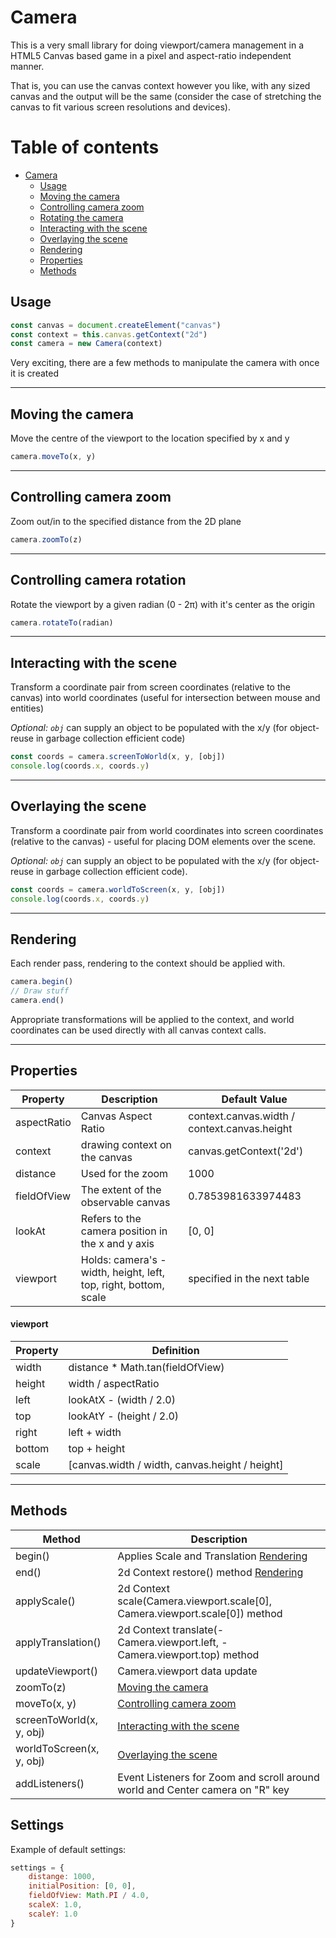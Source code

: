 # Camera

This is a very small library for doing viewport/camera management in a HTML5 Canvas based game in a pixel and aspect-ratio independent manner.

That is, you can use the canvas context however you like, with any sized canvas and the output will be the same (consider the case of stretching the canvas to fit various screen resolutions and devices).

# Table of contents

-   [Camera](#camera)
    -   [Usage](#usage)
    -   [Moving the camera](#moving-the-camera)
    -   [Controlling camera zoom](#controlling-camera-zoom)
    -   [Rotating the camera](#controlling-camera-rotation)
    -   [Interacting with the scene](#interacting-with-the-scene)
    -   [Overlaying the scene](#overlaying-the-scene)
    -   [Rendering](#rendering)
    -   [Properties](#properties)
    -   [Methods](#methods)

## Usage

```js
const canvas = document.createElement("canvas")
const context = this.canvas.getContext("2d")
const camera = new Camera(context)
```

Very exciting, there are a few methods to manipulate the camera with once it is created

<hr>

## Moving the camera

Move the centre of the viewport to the location specified by x and y

```js
camera.moveTo(x, y)
```

<hr>

## Controlling camera zoom

Zoom out/in to the specified distance from the 2D plane

```js
camera.zoomTo(z)
```

<hr>

## Controlling camera rotation

Rotate the viewport by a given radian (0 - 2π) with it's center as the origin

```js
camera.rotateTo(radian)
```

<hr>

## Interacting with the scene

Transform a coordinate pair from screen coordinates (relative to the canvas)
into world coordinates (useful for intersection between mouse and entities)

_Optional: `obj`_ can supply an object to be populated with the x/y (for object-reuse in garbage collection efficient code)

```js
const coords = camera.screenToWorld(x, y, [obj])
console.log(coords.x, coords.y)
```

<hr>

## Overlaying the scene

Transform a coordinate pair from world coordinates into screen coordinates (relative to the canvas) - useful for placing DOM elements over the scene.

_Optional: `obj`_ can supply an object to be populated with the x/y (for object-reuse in garbage collection efficient code).

```js
const coords = camera.worldToScreen(x, y, [obj])
console.log(coords.x, coords.y)
```

<hr>

## Rendering

Each render pass, rendering to the context should be applied with.

```js
camera.begin()
// Draw stuff
camera.end()
```

Appropriate transformations will be applied to the context, and world coordinates can be used directly with all canvas context calls.

<hr>

## Properties

| Property    | Description                                                      | Default Value                                |
| ----------- | ---------------------------------------------------------------- | -------------------------------------------- |
| aspectRatio | Canvas Aspect Ratio                                              | context.canvas.width / context.canvas.height |
| context     | drawing context on the canvas                                    | canvas.getContext('2d')                      |
| distance    | Used for the zoom                                                | 1000                                         |
| fieldOfView | The extent of the observable canvas                              | 0.7853981633974483                           |
| lookAt      | Refers to the camera position in the x and y axis                | [0, 0]                                       |
| viewport    | Holds: camera's - width, height, left, top, right, bottom, scale | specified in the next table                  |

#### viewport

| Property | Definition                                     |
| -------- | ---------------------------------------------- |
| width    | distance \* Math.tan(fieldOfView)              |
| height   | width / aspectRatio                            |
| left     | lookAtX - (width / 2.0)                        |
| top      | lookAtY - (height / 2.0)                       |
| right    | left + width                                   |
| bottom   | top + height                                   |
| scale    | [canvas.width / width, canvas.height / height] |

<hr>

## Methods

| Method                                                                                                | Description                                                                   |
| ----------------------------------------------------------------------------------------------------- | ----------------------------------------------------------------------------- |
| <span class="blue">begin<span class="black">()</span></span>                                          | Applies Scale and Translation [Rendering](#rendering)                         |
| <span class="blue">end<span class="black">()</span></span>                                            | 2d Context restore() method [Rendering](#rendering)                           |
| <span class="blue">applyScale<span class="black">()</span></span>                                     | 2d Context scale(Camera.viewport.scale[0], Camera.viewport.scale[0]) method   |
| <span class="blue">applyTranslation<span class="black">()</span></span>                               | 2d Context translate(-Camera.viewport.left, -Camera.viewport.top) method      |
| <span class="blue">updateViewport<span class="black">()</span></span>                                 | Camera.viewport data update                                                   |
| <span class="blue">zoomTo<span class="black"><span>(<span class="red">z</span>)</span>                | [Moving the camera](#moving-the-camera)                                       |
| <span class="blue">moveTo<span class="black"><span>(<span class="red">x, y</span>)</span>             | [Controlling camera zoom](#controlling-camera-zoom)                           |
| <span class="blue">screenToWorld<span class="black"><span>(<span class="red">x, y, obj</span>)</span> | [Interacting with the scene](#interacting-with-the-scene)                     |
| <span class="blue">worldToScreen<span class="black"><span>(<span class="red">x, y, obj</span>)</span> | [Overlaying the scene](#overlaying-the-scene)                                 |
| <span class="blue">addListeners<span class="black">()</span></span>                                   | Event Listeners for Zoom and scroll around world and Center camera on "R" key |

## Settings

Example of default settings:

```js
settings = {
	distange: 1000,
	initialPosition: [0, 0],
	fieldOfView: Math.PI / 4.0,
	scaleX: 1.0,
	scaleY: 1.0
}
```
